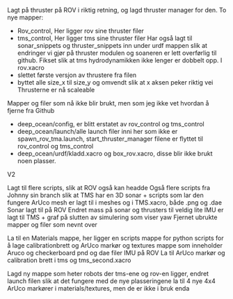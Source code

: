 Lagt på thruster på ROV i riktig retning, og lagd thruster manager for den.
To nye mapper:
- Rov_control,
  Her ligger rov sine thruster filer
- tms_control,
  Her ligger tms sine thruster filer
Har også lagt til sonar_snippets og thruster_snippets inn under urdf mappen slik at endringer vi gjør på thruster modulen og soaneren er lett overførlig til github.
Fikset slik at tms hydrodynamikken ikke lenger er dobbelt opp.
I rov.xacro
- slettet første versjon av thrustere fra filen
- byttet alle size_x til size_y og omvendt slik at x aksen peker riktig vei
Thrusterne er nå scaleable

Mapper og filer som nå ikke blir brukt, men som jeg ikke vet hvordan å fjerne fra Github
- deep_ocean/config, er blitt erstatet av rov_control og tms_control
- deep_ocean/launch/alle launch filer inni her som ikke er spawn_rov_tma.launch, start_thruster_manager filene er flyttet til rov_control og tms_control
- deep_ocean/urdf/kladd.xacro og box_rov.xacro, disse blir ikke brukt noen plasser.

V2

Lagt til flere scripts, slik at ROV også kan headde
Også flere scripts fra Johnny sin branch slik at TMS har en 3D sonar + scripts som lar den fungere
ArUco mesh er lagt til i meshes og i TMS.xacro, både .png og .dae
Sonar lagt til på ROV
Endret mass på sonar og thrusters til veldig lite
IMU er lagt til TMS + graf på slutten av simulering som viser yaw
Fjernet ubrukte mapper og filer som nevnt over

La til en Materials mappe, her ligger en scripts mappe for python scripts for å lage calibrationbrett og ArUco markør
og textures mappe som inneholder Aruco og checkerboard pnd og dae filer
IMU på ROV
La til ArUco markør og calibration brett i tms og tms_second.xacro


Lagd ny mappe som heter robots der tms-ene og rov-en ligger, endret launch filen slik at det fungere med de nye plasseringene
la til 4 nye 4x4 ArUco markører i materials/textures, men de er ikke i bruk enda
